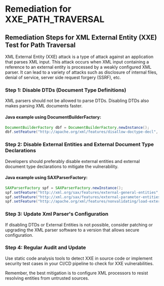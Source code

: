 # Remediation for XXE_PATH_TRAVERSAL

## Remediation Steps for XML External Entity (XXE) Test for Path Traversal

XML External Entity (XXE) attack is a type of attack against an application that parses XML input. This attack occurs when XML input containing a reference to an external entity is processed by a weakly configured XML parser. It can lead to a variety of attacks such as disclosure of internal files, denial of service, server side request forgery (SSRF), etc.

### Step 1: Disable DTDs (Document Type Definitions)

XML parsers should not be allowed to parse DTDs. Disabling DTDs also makes parsing XML documents faster.

#### Java example using DocumentBuilderFactory:

```java
DocumentBuilderFactory dbf = DocumentBuilderFactory.newInstance();
dbf.setFeature("http://apache.org/xml/features/disallow-doctype-decl", true);
```

### Step 2: Disable External Entities and External Document Type Declarations

Developers should preferably disable external entities and external document type declarations to mitigate the vulnerability.

#### Java example using SAXParserFactory:

```java
SAXParserFactory spf = SAXParserFactory.newInstance();
spf.setFeature("http://xml.org/sax/features/external-general-entities", false);
spf.setFeature("http://xml.org/sax/features/external-parameter-entities", false);
spf.setFeature("http://apache.org/xml/features/nonvalidating/load-external-dtd", false);
```

### Step 3: Update Xml Parser's Configuration

If disabling DTDs or External Entities is not possible, consider patching or upgrading the XML parser software to a version that allows secure configuration.

### Step 4: Regular Audit and Update

Use static code analysis tools to detect XXE in source code or implement security test cases in your CI/CD pipeline to check for XXE vulnerabilities.

Remember, the best mitigation is to configure XML processors to resist resolving entities from untrusted sources.